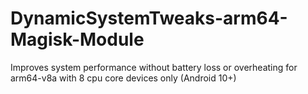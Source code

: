 # DynamicSystemTweaks-arm64-Magisk-Module
Improves system performance without battery loss or overheating for arm64-v8a with 8 cpu core devices only (Android 10+)
